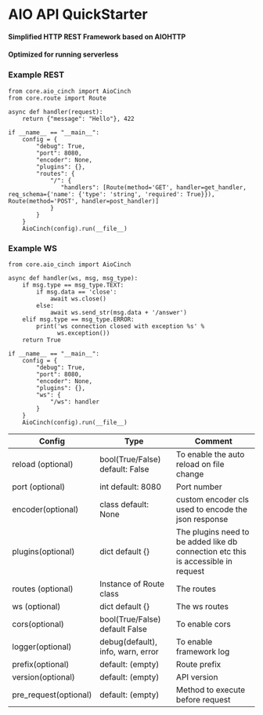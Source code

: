 # AIO API QuickStarter

#### Simplified HTTP REST Framework based on AIOHTTP

#### Optimized for running serverless

### Example REST

```
from core.aio_cinch import AioCinch
from core.route import Route

async def handler(request):
    return {"message": "Hello"}, 422

if __name__ == "__main__":
    config = {
        "debug": True,
        "port": 8080,
        "encoder": None,
        "plugins": {},
        "routes": {
            "/": {
               "handlers": [Route(method='GET', handler=get_handler, req_schema={'name': {'type': 'string', 'required': True}}), Route(method='POST', handler=post_handler)]
            }
        }
    }
    AioCinch(config).run(__file__)

```

### Example WS

```
from core.aio_cinch import AioCinch

async def handler(ws, msg, msg_type):
    if msg.type == msg_type.TEXT:
        if msg.data == 'close':
            await ws.close()
        else:
            await ws.send_str(msg.data + '/answer')
    elif msg.type == msg_type.ERROR:
        print('ws connection closed with exception %s' %
              ws.exception())
    return True

if __name__ == "__main__":
    config = {
        "debug": True,
        "port": 8080,
        "encoder": None,
        "plugins": {},
        "ws": {
            "/ws": handler
        }
    }
    AioCinch(config).run(__file__)

```

| Config                | Type                              | Comment                                                                           |
| --------------------- | --------------------------------- | --------------------------------------------------------------------------------- |
| reload (optional)     | bool(True/False) default: False   | To enable the auto reload on file change                                          |
| port (optional)       | int default: 8080                 | Port number                                                                       |
| encoder(optional)     | class default: None               | custom encoder cls used to encode the json response                               |
| plugins(optional)     | dict default {}                   | The plugins need to be added like db connection etc this is accessible in request |
| routes (optional)     | Instance of Route class           | The routes                                                                        |
| ws (optional)         | dict default {}                   | The ws routes                                                                     |
| cors(optional)        | bool(True/False) default False    | To enable cors                                                                    |
| logger(optional)      | debug(default), info, warn, error | To enable framework log                                                           |
| prefix(optional)      | default: (empty)                  | Route prefix                                                                      |
| version(optional)     | default: (empty)                  | API version                                                                       |
| pre_request(optional) | default: (empty)                  | Method to execute before request                                                  |
